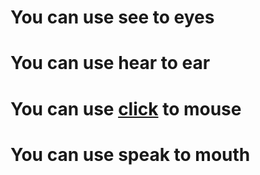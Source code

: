 # You can use see to eyes
# You can use hear to ear
# You can use [click](https://wejkeyy.github.io) to mouse
# You can use speak to mouth
